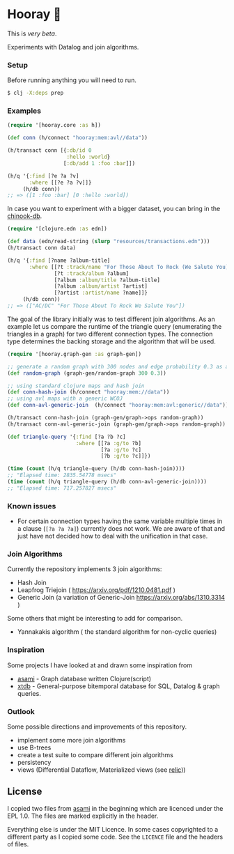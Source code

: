 # Hooray 🎉

This is *very beta*.

Experiments with Datalog and join algorithms.

### Setup
Before running anything you will need to run.
```bash
$ clj -X:deps prep
```

### Examples

```clj
(require '[hooray.core :as h])

(def conn (h/connect "hooray:mem:avl//data"))

(h/transact conn [{:db/id 0
                   :hello :world}
                  [:db/add 1 :foo :bar]])

(h/q '{:find [?e ?a ?v]
       :where [[?e ?a ?v]]}
     (h/db conn))
;; => ([1 :foo :bar] [0 :hello :world])
```

In case you want to experiment with a bigger dataset, you can bring
in the [chinook-db](https://github.com/FiV0/xtdb-chinook).

```clj
(require '[clojure.edn :as edn])

(def data (edn/read-string (slurp "resources/transactions.edn")))
(h/transact conn data)

(h/q '{:find [?name ?album-title]
       :where [[?t :track/name "For Those About To Rock (We Salute You)" ]
               [?t :track/album ?album]
               [?album :album/title ?album-title]
               [?album :album/artist ?artist]
               [?artist :artist/name ?name]]}
     (h/db conn))
;; => (["AC/DC" "For Those About To Rock We Salute You"])
```

The goal of the library initially was to test different join algorithms.
As an example let us compare the runtime of the triangle query (enumerating
the triangles in a graph) for two different connection types. The
connection type determines the backing storage and the algorithm that will
be used.
```clj
(require '[hooray.graph-gen :as graph-gen])

;; generate a random graph with 300 nodes and edge probability 0.3 as an edge list
(def random-graph (graph-gen/random-graph 300 0.3))

;; using standard clojure maps and hash join
(def conn-hash-join (h/connect "hooray:mem://data"))
;; using avl maps with a generic WCOJ
(def conn-avl-generic-join  (h/connect "hooray:mem:avl:generic//data"))

(h/transact conn-hash-join (graph-gen/graph->ops random-graph))
(h/transact conn-avl-generic-join (graph-gen/graph->ops random-graph))

(def triangle-query '{:find [?a ?b ?c]
                      :where [[?a :g/to ?b]
                              [?a :g/to ?c]
                              [?b :g/to ?c]]})

(time (count (h/q triangle-query (h/db conn-hash-join))))
;; "Elapsed time: 2835.54778 msecs"
(time (count (h/q triangle-query (h/db conn-avl-generic-join))))
;; "Elapsed time: 717.257827 msecs"
```

### Known issues
- For certain connection types having the same variable multiple times in a clause (`[?a ?a ?a]`)
currently does not work. We are aware of that and just have not decided how to deal
with the unification in that case.

### Join Algorithms

Currently the repository implements 3 join algorithms:
- Hash Join
- Leapfrog Triejoin ( https://arxiv.org/pdf/1210.0481.pdf )
- Generic Join (a variation of Generic-Join https://arxiv.org/abs/1310.3314 )

Some others that might be interesting to add for comparison.
- Yannakakis algorithm ( the standard algorithm for non-cyclic queries)

### Inspiration
Some projects I have looked at and drawn some inspiration from

- [asami](https://github.com/quoll/asami) - Graph database written Clojure(script)
- [xtdb](https://github.com/xtdb/xtdb) - General-purpose bitemporal database for SQL, Datalog & graph queries.

### Outlook
Some possible directions and improvements of this repository.

- implement some more join algorithms
- use B-trees
- create a test suite to compare different join algorithms
- persistency
- views (Differential Dataflow, Materialized views (see [relic](https://github.com/wotbrew/relic)))

## License

I copied two files from [asami](https://github.com/quoll/asami) in the beginning which are licenced
under the EPL 1.0. The files are marked explicitly in the header.

Everything else is under the MIT Licence. In some cases copyrighted to a different party as I copied some code.
See the `LICENCE` file and the headers of files.
